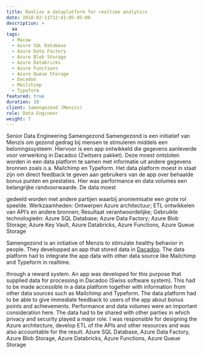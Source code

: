 ```yaml
---
title: Realize a dataplatform for realtime analytics 
date: 2018-02-11T12:41:05-05:00
description: >
  aa
tags:
  - Macaw
  - Azure SQL Database
  - Azure Data Factory
  - Azure Blob Storage
  - Azure Databricks
  - Azure Functions
  - Azure Queue Storage
  - Dacadoo
  - Mailchimp
  - Typeform
featured: true
duration: 10
client: Samengezond (Menzis)
role: Data Engineer
weight: 7
---
```




Senior Data Engineering
Samengezond
Samengezond is een initiatief van Menzis om gezond gedrag bij mensen te stimuleren middels een beloningssysteem. Hiervoor is een app ontwikkeld die gegevens aanleverde voor verwerking in Dacadoo (Zwitsers pakket). Deze moest ontsloten worden in een data platform te samen met informatie uit andere gegevens bronnen zoals o.a. Mailchimp en Typeform. Het data platform moest in staat zijn om direct feedback te geven aan gebruikers van de app over behaalde bonus punten en prestaties. Hier was performance en data volumes een belangrijke randvoorwaarde. De data moest


gedeeld worden met andere partijen waarbij anoniemisatie een grote rol speelde.
Werkzaamheden: Ontwerpen Azure architectuur; ETL ontwikkelen van API’s en andere bronnen; Resultaat verantwoordelijke;
Gebruikte technologieën: Azure SQL Database; Azure Data Factory; Azure Blob Storage; Azure Key Vault, Azure Databricks, Azure Functions, Azure Queue Storage

Samengezond is an initiative of Menzis to stimulate healthy behavior in people. They developped an app that stored data in [Dacadoo](https://www.dacadoo.com). The data platform had to integrate the app data with other data source like Mailchimp and Typeform in realtime. 


 through a reward system. An app was developed for this purpose that supplied data for processing in Dacadoo (Swiss software system). This had to be made accessible in a data platform together with information from other data sources such as Mailchimp and Typeform. The data platform had to be able to give immediate feedback to users of the app about bonus points and achievements. Performance and data volumes were an important consideration here. The data had to be shared with other parties in which privacy and security played a major role. I was responsible for designing the Azure architecture, develop ETL of the APIs and other resources and was also accountable for the result.
Azure SQL Database, Azure Data Factory, Azure Blob Storage, Azure Databricks, Azure Functions, Azure Queue Storage



